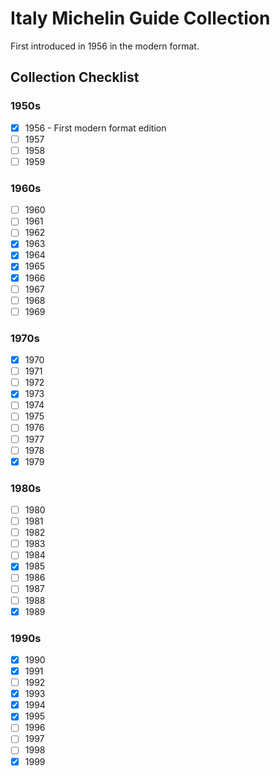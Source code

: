 # Italy Michelin Guide Collection

First introduced in 1956 in the modern format.

## Collection Checklist

### 1950s

- [x] 1956 - First modern format edition
- [ ] 1957
- [ ] 1958
- [ ] 1959

### 1960s

- [ ] 1960
- [ ] 1961
- [ ] 1962
- [x] 1963
- [x] 1964
- [x] 1965
- [x] 1966
- [ ] 1967
- [ ] 1968
- [ ] 1969

### 1970s

- [x] 1970
- [ ] 1971
- [ ] 1972
- [x] 1973
- [ ] 1974
- [ ] 1975
- [ ] 1976
- [ ] 1977
- [ ] 1978
- [x] 1979

### 1980s

- [ ] 1980
- [ ] 1981
- [ ] 1982
- [ ] 1983
- [ ] 1984
- [x] 1985
- [ ] 1986
- [ ] 1987
- [ ] 1988
- [x] 1989

### 1990s

- [x] 1990
- [x] 1991
- [ ] 1992
- [x] 1993
- [x] 1994
- [x] 1995
- [ ] 1996
- [ ] 1997
- [ ] 1998
- [x] 1999
